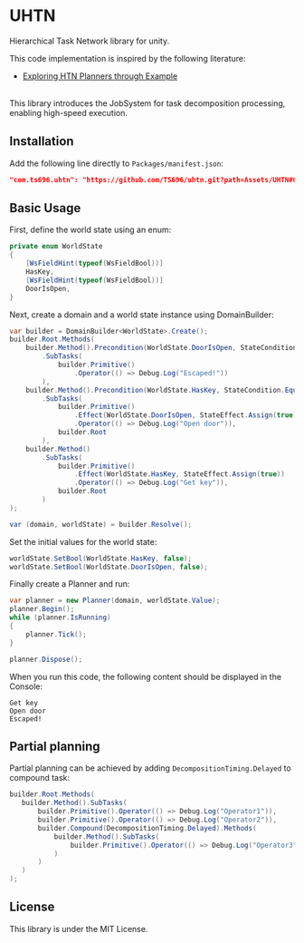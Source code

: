 # UHTN
Hierarchical Task Network library for unity.

This code implementation is inspired by the following literature:
- [Exploring HTN Planners through Example](http://www.gameaipro.com/GameAIPro/GameAIPro_Chapter12_Exploring_HTN_Planners_through_Example.pdf)

<br>
This library introduces the JobSystem for task decomposition processing, enabling high-speed execution.

## Installation
Add the following line directly to `Packages/manifest.json`:
```json
"com.ts696.uhtn": "https://github.com/TS696/uhtn.git?path=Assets/UHTN#0.0.10"
```

## Basic Usage
First, define the world state using an enum:
```csharp
private enum WorldState 
{
    [WsFieldHint(typeof(WsFieldBool))]
    HasKey,
    [WsFieldHint(typeof(WsFieldBool))]
    DoorIsOpen,
}
```
Next, create a domain and a world state instance using DomainBuilder:
```csharp
var builder = DomainBuilder<WorldState>.Create();
builder.Root.Methods(
    builder.Method().Precondition(WorldState.DoorIsOpen, StateCondition.Equal(true))
        .SubTasks(
            builder.Primitive()
                .Operator(() => Debug.Log("Escaped!"))
        ),
    builder.Method().Precondition(WorldState.HasKey, StateCondition.Equal(true))
        .SubTasks(
            builder.Primitive()
                .Effect(WorldState.DoorIsOpen, StateEffect.Assign(true))
                .Operator(() => Debug.Log("Open door")),
            builder.Root
        ),
    builder.Method()
        .SubTasks(
            builder.Primitive()
                .Effect(WorldState.HasKey, StateEffect.Assign(true))
                .Operator(() => Debug.Log("Get key")),
            builder.Root
        )
);

var (domain, worldState) = builder.Resolve();
```

Set the initial values for the world state:
```csharp
worldState.SetBool(WorldState.HasKey, false);
worldState.SetBool(WorldState.DoorIsOpen, false);
```

Finally create a Planner and run:
```csharp
var planner = new Planner(domain, worldState.Value);
planner.Begin();
while (planner.IsRunning)
{
    planner.Tick();
}

planner.Dispose();
```

When you run this code, the following content should be displayed in the Console:
```
Get key
Open door
Escaped!
```

## Partial planning
Partial planning can be achieved by adding `DecompositionTiming.Delayed` to compound task:
```csharp
builder.Root.Methods(
   builder.Method().SubTasks(
       builder.Primitive().Operator(() => Debug.Log("Operator1")),
       builder.Primitive().Operator(() => Debug.Log("Operator2")),
       builder.Compound(DecompositionTiming.Delayed).Methods(
           builder.Method().SubTasks(
               builder.Primitive().Operator(() => Debug.Log("Operator3"))
           )
       )
   )
);
```

## License
This library is under the MIT License.
